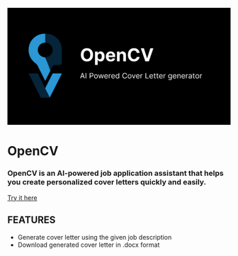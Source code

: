 
![Logo](opengraph.png)
# OpenCV
### OpenCV is an AI-powered job application assistant that helps you create personalized cover letters quickly and easily.
[Try it here](https://opencv.aljimsondev.site/)

## FEATURES

 - Generate cover letter using the given job description
 - Download generated cover letter in .docx format
